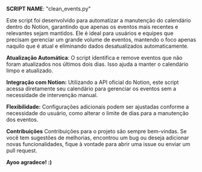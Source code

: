 
**SCRIPT NAME**: "clean_events.py"

Este script foi desenvolvido para automatizar a manutenção do calendário dentro do Notion, garantindo que apenas os eventos mais recentes e relevantes sejam mantidos. Ele é ideal para usuários e equipes que precisam gerenciar um grande volume de eventos, mantendo o foco apenas naquilo que é atual e eliminando dados desatualizados automaticamente.

**Atualização Automática**: O script identifica e remove eventos que não foram atualizados nos últimos dois dias. Isso ajuda a manter o calendário limpo e atualizado.

**Integração com Notion:** Utilizando a API oficial do Notion, este script acessa diretamente seu calendário para gerenciar os eventos sem a necessidade de intervenção manual.

**Flexibilidade:** Configurações adicionais podem ser ajustadas conforme a necessidade do usuário, como alterar o limite de dias para a manutenção dos eventos.

**Contribuições**
Contribuições para o projeto são sempre bem-vindas. Se você tem sugestões de melhorias, encontrou um bug ou deseja adicionar novas funcionalidades, fique à vontade para abrir uma issue ou enviar um pull request.

**Ayoo agradece! :)**


